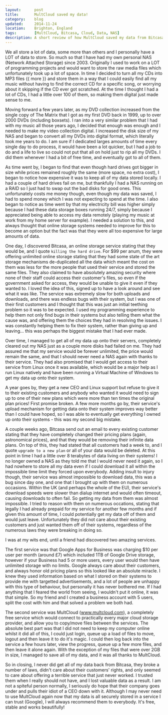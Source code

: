 ```yaml
---
layout:      post
title:       MultCloud saved my data!
category:    blog
updated:     2014-11-24
location:    Brighton, England
tags:        [MultCloud, Bitcasa, Cloud, Data, NAS]
description: A short review of how MultCloud saved my data from Bitcasa
---
```

We all store a lot of data, some more than others and I personally have a LOT of data to store. So much so that I have had my own personal NAS (Network Attached Storage) since 2003. Originally I used to work on a LOT of programming projects and would want to store the raw media files which unfortunately took up a lot of space. In time I decided to turn all my CDs into MP3 files {{ more }} and store them in a way that I could easily find all my music without having to find the correct CD for a specific song, or worrying about it skipping if the CD ever got scratched. At the time I thought I had a lot of CDs, I had a little over 100 of them, so making them digital just made sense to me.

Moving forward a few years later, as my DVD collection increased from the single copy of The Matrix that I got as my first DVD back in 1999, up to over 2000 DVDs (including boxsets). I ran into a very similar problem that I had with my music all those years ago, I decided that enough was enough and I needed to make my video collection digital. I increased the disk size of my NAS and began to convert all my DVDs into digital format, which literally took me years to do. I am sure if I dedicated larges amounts of time every single day to do process, it would have been a lot quicker, but I had a job to do and a life to live so could not put that all on hold just to rip all my DVDs. I did them whenever I had a bit of free time, and eventually got to all of them.

As time went by, I began to find that even though hard drives got bigger in size while prices remained roughly the same (more space, no extra cost), I began to notice how expensive it was to keep all of my data stored locally. I had a couple of hard drives fail on me, but thankfully I had a NAS running on a RAID so I just had to swap out the bad disks for good ones. This unfortunately costs me money though, even though my data was saved, I had to spend money which I was not expecting to spend at the time. I also began to notice as time went by that my electricity bill was higher simply because I had these data storage boxes running 24/7, simply because I appreciated being able to access my data remotely (playing my music at work from my home server for example). I needed a solution to this, and always thought that online storage systems needed to improve for this to become an option but the fact was that they were all too expensive for large amounts of data.

One day, I discovered Bitcasa, an online storage service stating that they would be, and I quote `killing the hard drive`. For $99 per anum, they were offering unlimited online storage stating that they had some state of the art storage mechanisms de-duplicated all the data which meant the cost on them was less for the more people that used their service and stored the same files. They also claimed to have absolutely amazing security where none of their staff could access their customer's files, so even if the government asked for access, they would be unable to give it even if they wanted to. I loved the idea of this, signed up to have a look around and see what it was like.
The service was extremely slow for both uploads and downloads, and there was endless bugs with their system, but I was one of their first customers and I thought that this was just an initial teething problem so it was to be expected. I used my programming experience to help them not only find bugs in their systems but also telling them what the cause was, and offering them the choices they had in resolving the issues. I was constantly helping them to fix their system, rather than giving up and leaving... this was perhaps the biggest mistake that I had ever made.

Over time, I managed to get all of my data up onto their servers, completely cleared out my NAS just as a couple more disks had failed on me. They had assured me that my service would be forever unlimited, the price would remain the same, and that I should never need a NAS again with thanks to their service. They had also promised that I would get access to their service from Linux once it was available, which would be a major help as I run Linux natively and have been running a Virtual Machine of Windows to get my data up onto their system.

A year goes by, they get a new CEO and Linux support but refuse to give it to their existing customers and anybody who wanted it would need to sign up to one of their new plans which were more than ten times the original plan prices! First promise broken.
A few more months go by, their service's upload mechanism for getting data onto their system improves way better than I could have hoped, so I was able to eventually get everything I owned up onto their systems - this was my second big mistake.

A couple weeks ago, Bitcasa send out an email to every existing customer stating that they have completely changed their pricing plans (again, astronomical prices), and that they would be removing their infinite data plans. On top of this, they had stated that all customers had a week to, and I quote `upgrade to a new plan` or all of your data would be deleted. At this point in time I had a little over 8 terabytes of data living on their systems! I no longer owned a NAS as they told me that I would never need it again, so I had nowhere to store all my data even if I could download it all within the impossible time limit they forced upon everybody. Adding insult to injury though, their service was almost impossible to download data, this was a bug since day one, and one that I brought up with them on numerous occasions. Within the UK (and perhaps the whole of the EU), their service's download speeds were slower than dialup internet and would often timeout, causing downloads to often fail. So getting my data from them was almost impossible.
I tried to reason with them on numerous occations, stating that legally I had already prepaid for my service for another few months and if given this amount of time, I could potentially get my data off of them and would just leave. Unfortunately they did not care about their existing customers and just wanted them off of their systems, regardless of the numerous laws they were breaking in doing so.

I was at my wits end, until a friend had discovered two amazing services.

The first service was that Google Apps for Business was charging $10 per user per month (around £7) which included 1TB of Google Drive storage, however if your Business had 5 or more users, every user would then have unlimited storage with no limits. Google always care about their customers, and always honor old pricing plans so this looked like an absolute miracle. I knew they used information based on what I stored on their systems to provide me with targetted advertisements, and a lot of people are unhappy with this type of behaviour, but personally it has never bothered me. If I had anything that I feared the world from seeing, I wouldn't put it online, it was that simple. So my friend and I created a business account with 5 users, split the cost with him and that solved a problem we both had.

The second service was MultCloud (www.multcloud.com), a completely free service which would connect to practically every major cloud storage provider, and allow you to copy/move files between the services. The absolute best part was that I did not need to keep my computer online whilst it did all of this, I could just login, queue up a load of files to move, logout and then leave it to do it's magic. I could then log back into the service a few hours later, view the progress, queue up a few more files, and then leave it alone again. With the exception of my files that were over 2GB in size, I managed to save all of my data, and it was all thanks to MultCloud.

So in closing, I never did get all of my data back from Bitcasa, they broke a number of laws, didn't care about their customers' rights, and only seemed to care about offering a terrible service that just never worked. I trusted them when I really should not have, and I lost valuable data as a result. I am not a spiteful person normally, I seriously do hope that their company goes under and pulls their idiot of a CEO down with it.
Although I may never need to use MultCloud again now that my data is all securely stored in a service I can trust (Google), I will always recommend them to everybody. It's free, stable and works beautifully!

